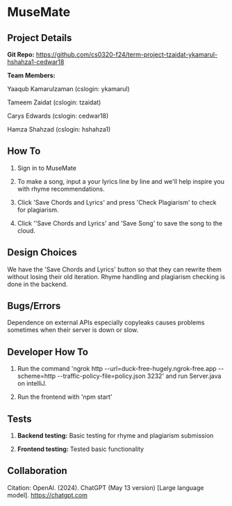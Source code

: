 # MuseMate

## Project Details

**Git Repo:** https://github.com/cs0320-f24/term-project-tzaidat-ykamarul-hshahza1-cedwar18

**Team Members:**

Yaaqub Kamarulzaman (cslogin: ykamarul)

Tameem Zaidat (cslogin: tzaidat)

Carys Edwards (cslogin: cedwar18)

Hamza Shahzad (cslogin: hshahza1)

## How To

1. Sign in to MuseMate

2. To make a song, input a your lyrics line by line and we'll help inspire you with rhyme recommendations.

3. Click 'Save Chords and Lyrics' and press 'Check Plagiarism' to check for plagiarism.

4. Click ''Save Chords and Lyrics' and 'Save Song' to save the song to the cloud.

## Design Choices

We have the 'Save Chords and Lyrics' button so that they can rewrite them without losing their old iteration.
Rhyme handling and plagiarism checking is done in the backend.

## Bugs/Errors

Dependence on external APIs especially copyleaks causes problems sometimes when their server is down or slow.

## Developer How To

1. Run the command 'ngrok http --url=duck-free-hugely.ngrok-free.app --scheme=http --traffic-policy-file=policy.json 3232' and run Server.java on intelliJ.

2. Run the frontend with 'npm start'

## Tests

1. **Backend testing:** Basic testing for rhyme and plagiarism submission

2. **Frontend testing:** Tested basic functionality

## Collaboration

Citation: OpenAI. (2024). ChatGPT (May 13 version) [Large language model]. https://chatgpt.com
